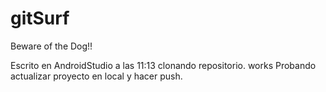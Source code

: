 # gitSurf
Beware of the Dog!!

Escrito en AndroidStudio a las 11:13 clonando repositorio. works
Probando actualizar proyecto en local y hacer push.
